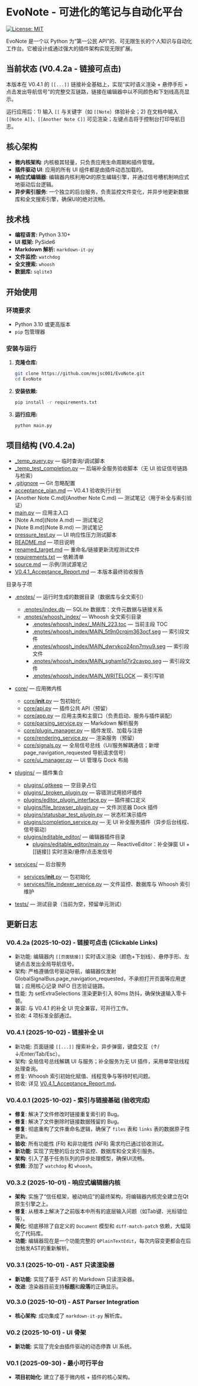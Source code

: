 # EvoNote - 可进化的笔记与自动化平台


[![License: MIT](https://img.shields.io/badge/License-MIT-yellow.svg)](https://opensource.org/licenses/MIT)

EvoNote 是一个以 Python 为“第一公民 API”的、可无限生长的个人知识与自动化工作台。它被设计成通过强大的插件架构实现无限扩展。

## 当前状态 (V0.4.2a - 链接可点击)

本版本在 V0.4.1 的 `[[...]]` 链接补全基础上，实现“实时语义渲染 + 悬停手形 + 点击发出导航信号”的完整交互链路，链接在编辑器中以不同颜色和下划线高亮显示。

运行应用后：1) 输入 `[[` 与关键字（如 `[[Note`）体验补全；2) 在文档中输入 `[[Note A]]`、`[[Another Note C]]` 可见渲染；左键点击将于控制台打印导航日志。

## 核心架构

- **微内核架构**: 内核极其轻量，只负责应用生命周期和插件管理。
- **插件驱动 UI**: 应用的所有 UI 组件都是由插件动态加载的。
- **响应式编辑器**: 编辑器内核利用Qt的原生编辑引擎，并通过信号槽机制响应式地驱动后台逻辑。
- **异步索引服务**: 一个独立的后台服务，负责监控文件变化，并异步地更新数据库和全文搜索引擎，确保UI的绝对流畅。

## 技术栈

- **编程语言:** Python 3.10+
- **UI 框架:** PySide6
- **Markdown 解析:** `markdown-it-py`
- **文件监控:** `watchdog`
- **全文搜索:** `whoosh`
- **数据库:** `sqlite3`

## 开始使用

### 环境要求

- Python 3.10 或更高版本
- `pip` 包管理器

### 安装与运行

1.  **克隆仓库:**
    ```bash
    git clone https://github.com/msjsc001/EvoNote.git
    cd EvoNote
    ```

2.  **安装依赖:**
    ```bash
    pip install -r requirements.txt
    ```

3.  **运行应用:**
    ```bash
    python main.py
    ```

## 项目结构 (V0.4.2a)

- [_temp_query.py](_temp_query.py) — 临时查询/调试脚本
- [_temp_test_completion.py](_temp_test_completion.py) — 后端补全服务验收脚本（无 UI 验证信号链路与检索）
- [.gitignore](.gitignore) — Git 忽略配置
- [acceptance_plan.md](acceptance_plan.md) — V0.4.1 验收执行计划
- [Another Note C.md](Another Note C.md) — 测试笔记（用于补全与索引验证）
- [main.py](main.py) — 应用主入口
- [Note A.md](Note A.md) — 测试笔记
- [Note B.md](Note B.md) — 测试笔记
- [pressure_test.py](pressure_test.py) — UI 响应性压力测试脚本
- [README.md](README.md) — 项目说明
- [renamed_target.md](renamed_target.md) — 重命名/链接更新流程测试文件
- [requirements.txt](requirements.txt) — 依赖清单
- [source.md](source.md) — 示例/测试源笔记
- [V0.4.1_Acceptance_Report.md](V0.4.1_Acceptance_Report.md) — 本版本最终验收报告

目录与子项
- [.enotes/](.enotes) — 运行时生成的数据目录（数据库与全文索引）
  - [.enotes/index.db](.enotes/index.db) — SQLite 数据库：文件元数据与链接关系
  - [.enotes/whoosh_index/](.enotes/whoosh_index) — Whoosh 全文索引目录
    - [.enotes/whoosh_index/_MAIN_223.toc](.enotes/whoosh_index/_MAIN_223.toc) — 当前主段 TOC
    - [.enotes/whoosh_index/MAIN_5t9n0crqjm363ocf.seg](.enotes/whoosh_index/MAIN_5t9n0crqjm363ocf.seg) — 索引段文件
    - [.enotes/whoosh_index/MAIN_dwrvkco24nn7mvu9.seg](.enotes/whoosh_index/MAIN_dwrvkco24nn7mvu9.seg) — 索引段文件
    - [.enotes/whoosh_index/MAIN_sgham1d7jr2cavpo.seg](.enotes/whoosh_index/MAIN_sgham1d7jr2cavpo.seg) — 索引段文件
    - [.enotes/whoosh_index/MAIN_WRITELOCK](.enotes/whoosh_index/MAIN_WRITELOCK) — 索引写锁

- [core/](core) — 应用微内核
  - [core/__init__.py](core/__init__.py) — 包初始化
  - [core/api.py](core/api.py) — 插件公共 API（预留）
  - [core/app.py](core/app.py) — 应用主类和主窗口（负责启动、服务与插件装配）
  - [core/parsing_service.py](core/parsing_service.py) — Markdown 解析服务
  - [core/plugin_manager.py](core/plugin_manager.py) — 插件发现、加载与注册
  - [core/rendering_service.py](core/rendering_service.py) — 渲染服务（预留）
  - [core/signals.py](core/signals.py) — 全局信号总线（UI/服务解耦通信；新增 page_navigation_requested 导航请求信号）
  - [core/ui_manager.py](core/ui_manager.py) — UI 管理与 Dock 布局

- [plugins/](plugins) — 插件集合
  - [plugins/.gitkeep](plugins/.gitkeep) — 空目录占位
  - [plugins/_broken_plugin.py](plugins/_broken_plugin.py) — 容错测试用损坏插件
  - [plugins/editor_plugin_interface.py](plugins/editor_plugin_interface.py) — 插件接口定义
  - [plugins/file_browser_plugin.py](plugins/file_browser_plugin.py) — 文件浏览器 Dock 插件
  - [plugins/statusbar_test_plugin.py](plugins/statusbar_test_plugin.py) — 状态栏演示插件
  - [plugins/completion_service.py](plugins/completion_service.py) — 无 UI 补全服务插件（异步后台线程、信号驱动）
  - [plugins/editable_editor/](plugins/editable_editor) — 编辑器插件目录
    - [plugins/editable_editor/main.py](plugins/editable_editor/main.py) — ReactiveEditor：补全弹窗 UI + [[链接]] 实时渲染/悬停/点击发信号

- [services/](services) — 后台服务
  - [services/__init__.py](services/__init__.py) — 包初始化
  - [services/file_indexer_service.py](services/file_indexer_service.py) — 文件监控、数据库与 Whoosh 索引维护

- [tests/](tests) — 测试目录（当前为空，预留单元测试）

## 更新日志

### V0.4.2a (2025-10-02) - 链接可点击 (Clickable Links)
- 新功能: 编辑器内 `[[页面链接]]` 实时语义渲染（颜色+下划线）、悬停手形、左键点击发出全局导航信号。
- 架构: 严格遵循信号驱动导航，编辑器仅发射 GlobalSignalBus.page_navigation_requested，不承担打开页面等应用逻辑；应用核心记录 INFO 日志验证链路。
- 性能: 为 setExtraSelections 渲染更新引入 80ms 防抖，确保快速输入零卡顿。
- 兼容: 与 V0.4.1 的补全 UI 完全兼容，可并行工作。
- 验收: 4 项标准全部通过。

### V0.4.1 (2025-10-02) - 链接补全 UI
- 新功能: 页面链接 `[[...]]` 搜索补全，异步弹窗，键盘交互（↑/↓/Enter/Tab/Esc）。
- 架构: 全局信号总线解耦 UI 与服务；补全服务为无 UI 插件，采用单常驻线程处理查询。
- 修复: Whoosh 索引初始化赋值、线程竞争与等待时机问题。
- 验收: 详见 [V0.4.1_Acceptance_Report.md](V0.4.1_Acceptance_Report.md)。

### V0.4.0.1 (2025-10-02) - 索引与链接基础 (验收完成)
- **修复**: 解决了文件修改时链接重复索引的 Bug。
- **修复**: 解决了文件删除时链接数据残留的 Bug。
- **修复**: 彻底重构了文件重命名逻辑，确保了 `files` 表和 `links` 表的数据原子性更新。
- **验收**: 所有功能性 (FR) 和非功能性 (NFR) 需求均已通过验收测试。
- **新功能**: 实现了完整的后台文件监控、数据库和全文索引服务。
- **架构**: 引入了基于任务队列的异步处理模型，确保UI流畅。
- **依赖**: 添加了 `watchdog` 和 `whoosh`。

### V0.3.2 (2025-10-01) - 响应式编辑器内核
- **架构**: 实施了“信任框架，被动响应”的最终架构，将编辑器内核完全建立在Qt原生引擎之上。
- **修复**: 从根本上解决了之前版本中所有的底层输入问题（如Tab键、光标错位等）。
- **简化**: 彻底移除了自定义的 `Document` 模型和 `diff-match-patch` 依赖，大幅简化了代码库。
- **功能**: 编辑器现在是一个功能完整的 `QPlainTextEdit`，每次内容变更都会在后台触发AST的重新解析。

### V0.3.1 (2025-10-01) - AST 只读渲染器
- **新功能**: 实现了基于 AST 的 Markdown 只读渲染器。
- **改进**: 渲染器目前支持**标题**和**段落**的正确显示。

### V0.3.0 (2025-10-01) - AST Parser Integration
- **核心架构**: 成功集成了 `markdown-it-py` 解析库。

### V0.2 (2025-10-01) - UI 骨架
- **新功能**: 实现了完全由插件驱动的动态停靠 UI 系统。

### V0.1 (2025-09-30) - 最小可行平台
- **项目初始化**: 建立了基于微内核 + 插件的核心架构。
